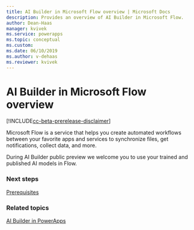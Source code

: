 ```yaml
---
title: AI Builder in Microsoft Flow overview | Microsoft Docs
description: Provides an overview of AI Builder in Microsoft Flow.
author: Dean-Haas
manager: kvivek
ms.service: powerapps
ms.topic: conceptual
ms.custom: 
ms.date: 06/10/2019
ms.author: v-dehaas
ms.reviewer: kvivek
---
```


# AI Builder in Microsoft Flow overview

[!INCLUDE[cc-beta-prerelease-disclaimer](./includes/cc-beta-prerelease-disclaimer.md)]

Microsoft Flow is a service that helps you create automated workflows between your favorite apps and services to synchronize files, get notifications, collect data, and more.

During AI Builder public preview we welcome you to use your trained and published AI models in Flow.

### Next steps
[Prerequisites](use-in-flow-prereq.md)

### Related topics
[AI Builder in PowerApps](use-in-powerapps-overview.md)
